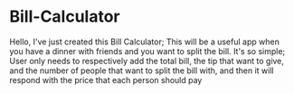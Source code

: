# Bill-Calculator
Hello, I've just created this Bill Calculator; 
This will be a useful app when you have a dinner with friends and you want to split the bill.
It's so simple; 
User only needs to respectively add the total bill, the tip that want to give, and the number of people that want to split the bill with, 
and then it will respond with the price that each person should pay
